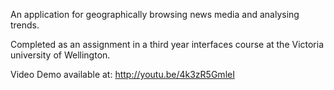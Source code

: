 An application for geographically browsing news media and analysing trends.

Completed as an assignment in a third year interfaces course at the Victoria university of Wellington.

Video Demo available at: http://youtu.be/4k3zR5GmleI